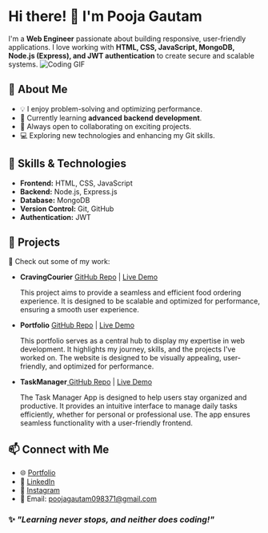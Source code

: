 # Hi there! 👋 I'm Pooja Gautam
 
I'm a **Web Engineer** passionate about building responsive, user-friendly applications. I love working with **HTML, CSS, JavaScript, MongoDB, Node.js (Express), and JWT authentication** to create secure and scalable systems. 
![Coding GIF](https://camo.githubusercontent.com/96f69b52e5091c3d3d319ca5e627ae3f08adbe141675398f824a3c701ee188fa/68747470733a2f2f6d656469612e67697068792e636f6d2f6d656469612f4c3152317476493973766b495777705659722f67697068792e676966)


## 🚀 About Me
- 💡 I enjoy problem-solving and optimizing performance.
- 🌱 Currently learning **advanced backend development**.
- 🔗 Always open to collaborating on exciting projects.
- 💻 Exploring new technologies and enhancing my Git skills.

  
## 🔧 Skills & Technologies
- **Frontend:** HTML, CSS, JavaScript
- **Backend:** Node.js, Express.js
- **Database:** MongoDB
- **Version Control:** Git, GitHub
- **Authentication:** JWT

## 📌 Projects
🚀 Check out some of my work:
- **CravingCourier** [GitHub Repo](https://github.com/Pooja7307/CravingCourier) | [Live Demo](https://pooja7307.github.io/CravingCourier/)
  
   This project aims to provide a seamless and efficient food ordering experience. It is designed to be scalable and optimized for performance, ensuring a smooth user experience.
  
- **Portfolio** [GitHub Repo](https://github.com/Pooja7307/Portfolio) | [Live Demo](https://pooja7307.github.io/Portfolio/)

  This portfolio serves as a central hub to display my expertise in web development. It highlights my journey, skills, and the projects I've worked on. The website is designed to be visually appealing, user-friendly, and optimized for performance.
    
- **TaskManager**[ GitHub Repo](https://github.com/Pooja7307/TaskManager) | [Live Demo](https://pooja7307.github.io/TaskManager/)
   
  The Task Manager App is designed to help users stay organized and productive. It provides an intuitive interface to manage daily tasks efficiently, whether for personal or professional use. The app ensures seamless functionality with a user-friendly frontend. 

## 📫 Connect with Me
- 🌐 [Portfolio](https://pooja7307.github.io/Portfolio/)  
- 💼 [LinkedIn](www.linkedin.com/in/pooja-gautam707)
- 📸 [Instagram](https://www.instagram.com/praise__77/)  
- 📩 Email: poojagautam098371@gmail.com 

### ✨ _"Learning never stops, and neither does coding!"_


<!--
**Pooja7307/Pooja7307** is a ✨ _special_ ✨ repository because its `README.md` (this file) appears on your GitHub profile.

Here are some ideas to get you started:

- 🔭 I’m currently working on ...
- 🌱 I’m currently learning ...
- 👯 I’m looking to collaborate on ...
- 🤔 I’m looking for help with ...
- 💬 Ask me about ...
- 📫 How to reach me: ...
- 😄 Pronouns: ...
- ⚡ Fun fact: ...
-->
